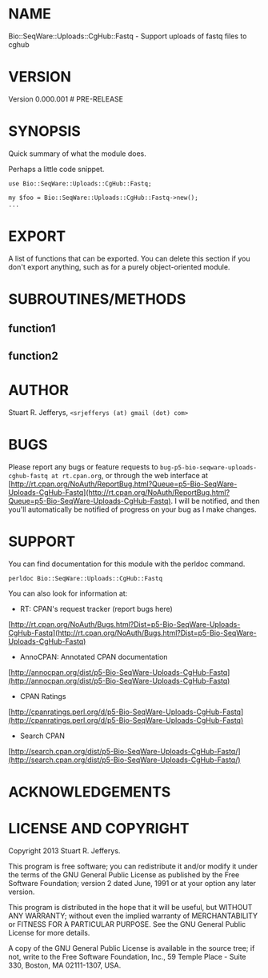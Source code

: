# NAME

Bio::SeqWare::Uploads::CgHub::Fastq - Support uploads of fastq files to cghub

# VERSION

Version 0.000.001   \# PRE-RELEASE

# SYNOPSIS

Quick summary of what the module does.

Perhaps a little code snippet.

    use Bio::SeqWare::Uploads::CgHub::Fastq;

    my $foo = Bio::SeqWare::Uploads::CgHub::Fastq->new();
    ...

# EXPORT

A list of functions that can be exported.  You can delete this section
if you don't export anything, such as for a purely object-oriented module.

# SUBROUTINES/METHODS

## function1

## function2

# AUTHOR

Stuart R. Jefferys, `<srjefferys (at) gmail (dot) com>`

# BUGS

Please report any bugs or feature requests to `bug-p5-bio-seqware-uploads-cghub-fastq at rt.cpan.org`, or through
the web interface at [http://rt.cpan.org/NoAuth/ReportBug.html?Queue=p5-Bio-SeqWare-Uploads-CgHub-Fastq](http://rt.cpan.org/NoAuth/ReportBug.html?Queue=p5-Bio-SeqWare-Uploads-CgHub-Fastq).  I will be notified, and then you'll
automatically be notified of progress on your bug as I make changes.







# SUPPORT

You can find documentation for this module with the perldoc command.

    perldoc Bio::SeqWare::Uploads::CgHub::Fastq



You can also look for information at:

- RT: CPAN's request tracker (report bugs here)

[http://rt.cpan.org/NoAuth/Bugs.html?Dist=p5-Bio-SeqWare-Uploads-CgHub-Fastq](http://rt.cpan.org/NoAuth/Bugs.html?Dist=p5-Bio-SeqWare-Uploads-CgHub-Fastq)

- AnnoCPAN: Annotated CPAN documentation

[http://annocpan.org/dist/p5-Bio-SeqWare-Uploads-CgHub-Fastq](http://annocpan.org/dist/p5-Bio-SeqWare-Uploads-CgHub-Fastq)

- CPAN Ratings

[http://cpanratings.perl.org/d/p5-Bio-SeqWare-Uploads-CgHub-Fastq](http://cpanratings.perl.org/d/p5-Bio-SeqWare-Uploads-CgHub-Fastq)

- Search CPAN

[http://search.cpan.org/dist/p5-Bio-SeqWare-Uploads-CgHub-Fastq/](http://search.cpan.org/dist/p5-Bio-SeqWare-Uploads-CgHub-Fastq/)



# ACKNOWLEDGEMENTS



# LICENSE AND COPYRIGHT

Copyright 2013 Stuart R. Jefferys.

This program is free software; you can redistribute it and/or modify
it under the terms of the GNU General Public License as published by
the Free Software Foundation; version 2 dated June, 1991 or at your option
any later version.

This program is distributed in the hope that it will be useful,
but WITHOUT ANY WARRANTY; without even the implied warranty of
MERCHANTABILITY or FITNESS FOR A PARTICULAR PURPOSE.  See the
GNU General Public License for more details.

A copy of the GNU General Public License is available in the source tree;
if not, write to the Free Software Foundation, Inc.,
59 Temple Place - Suite 330, Boston, MA 02111-1307, USA.


